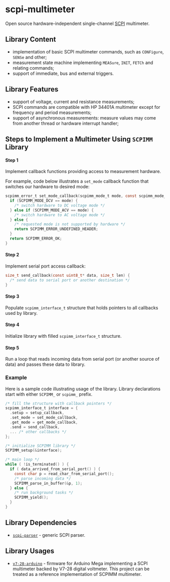 # scpi-multimeter

Open source hardware-independent single-channel [SCPI](http://en.wikipedia.org/wiki/Standard_Commands_for_Programmable_Instruments) multimeter.

## Library Content

* implementation of basic SCPI multimeter commands, such as `CONFigure`, `SENSe` and other;
* measurement state machine implementing `MEASure`, `INIT`, `FETCh` and relating commands;
* support of immediate, bus and external triggers.

## Library Features

* support of voltage, current and resistance measurements;
* SCPI commands are compatible with HP 34401A multimeter except for frequency and period measurements;
* support of asynchronous measurements: measure values may come from another thread or hardware interrupt handler;

## Steps to Implement a Multimeter Using `SCPIMM` Library

#### Step 1

Implement callback functions providing access to measurement hardware.

For example, code below illustrates a `set_mode` callback function that switches our hardware to desired mode:
  
```C
scpimm_error_t set_mode_callback(scpimm_mode_t mode, const scpimm_mode_params_t* params) {
  if (SCPIMM_MODE_DCV == mode) {
	/* switch hardware to DC voltage mode */
  } else if (SCPIMM_MODE_ACV == mode) {
	/* switch hardware to AC voltage mode */
  } else {
	/* requested mode is not supported by hardware */
	return SCPIMM_ERROR_UNDEFINED_HEADER;
  }
  return SCPIMM_ERROR_OK;
}
```

#### Step 2

Implement serial port access callback:

```C
size_t send_callback(const uint8_t* data, size_t len) {
  /* send data to serial port or another destination */
}
```

#### Step 3

Populate `scpimm_interface_t` structure that holds pointers to all callbacks used by library.

#### Step 4

Initialize library with filled `scpimm_interface_t` structure.

#### Step 5

Run a loop that reads incoming data from serial port (or another source of data) and passes these data to library.

### Example

Here is a sample code illustrating usage of the library. Library declarations start with either `SCPIMM_` or `scpimm_` prefix.

```C
/* fill the structure with callback pointers */
scpimm_interface_t interface = {
  .setup = setup_callback,
  .set_mode = set_mode_callback,
  .get_mode = get_mode_callback,
  .send = send_callback,
  ... /* other callbacks */
};

/* initialize SCPIMM library */
SCPIMM_setup(&interface);

/* main loop */
while ( !is_terminated() ) {
  if ( data_arrived_from_serial_port() ) {
    const char p = read_char_from_serial_port();
    /* parse incoming data */
    SCPIMM_parse_in_buffer(&p, 1);
  } else {
    /* run background tasks */
    SCPIMM_yield();
  }
}
```

## Library Dependencies

* [`scpi-parser`](https://github.com/andrey-nakin/scpi-parser) - generic SCPI parser.

## Library Usages

* [`v7-28-arduino`](https://github.com/andrey-nakin/v7-28-arduino) - firmware for Arduino Mega implementing a SCPI multimeter backed by V7-28 digital voltmeter.
This project can be treated as a reference implementation of SCPIMM multimeter.

